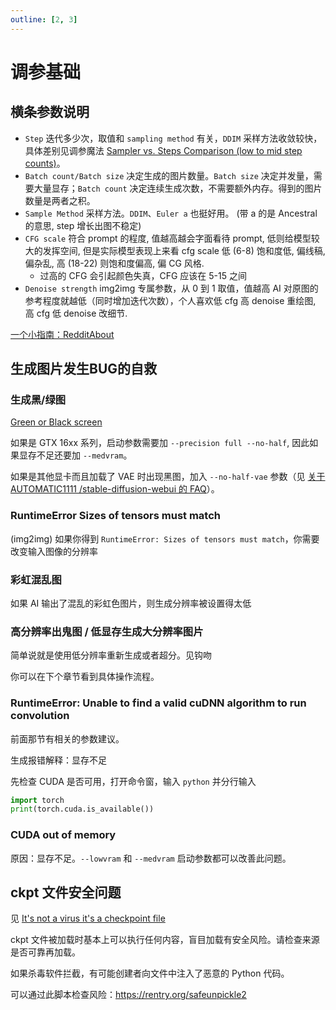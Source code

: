 ```yaml
---
outline: [2, 3]
---
```


# 调参基础

## 横条参数说明

 - `Step` 迭代多少次，取值和 `sampling method` 有关，`DDIM` 采样方法收敛较快，具体差别见调参魔法 [Sampler vs. Steps Comparison (low to mid step counts)](https://www.reddit.com/r/StableDiffusion/comments/wwm2at/sampler_vs_steps_comparison_low_to_mid_step_counts/)。
 - `Batch count/Batch size` 决定生成的图片数量。`Batch size` 决定并发量，需要大量显存；`Batch count` 决定连续生成次数，不需要额外内存。得到的图片数量是两者之积。
 - `Sample Method` 采样方法。`DDIM`、`Euler a` 也挺好用。 (带 a 的是 Ancestral 的意思, step 增长出图不稳定)
 - `CFG scale` 符合 prompt 的程度, 值越高越会字面看待 prompt, 低则给模型较大的发挥空间, 但是实际模型表现上来看 cfg scale 低 (6-8) 饱和度低, 偏线稿, 偏杂乱, 高 (18-22) 则饱和度偏高, 偏 CG 风格.
   - 过高的 CFG 会引起颜色失真，CFG 应该在 5-15 之间
 - `Denoise strength` img2img 专属参数，从 0 到 1 取值，值越高 AI 对原图的参考程度就越低（同时增加迭代次数），个人喜欢低 cfg 高 denoise 重绘图, 高 cfg 低 denoise 改细节.

[一个小指南：RedditAbout](https://www.reddit.com/r/StableDiffusion/comments/xbeyw3/can_anyone_offer_a_little_guidance_on_the/)


## 生成图片发生BUG的自救

### 生成黑/绿图

[Green or Black screen](https://github.com/AUTOMATIC1111/stable-diffusion-webui/wiki/Install-and-Run-on-NVidia-GPUs)

如果是 GTX 16xx 系列，启动参数需要加 `--precision full --no-half`, 因此如果显存不足还要加 `--medvram`。

如果是其他显卡而且加载了 VAE 时出现黑图，加入 `--no-half-vae` 参数（见 [关于 AUTOMATIC1111 /stable-diffusion-webui 的 FAQ](https://gist.github.com/crosstyan/f912612f4c26e298feec4a2924c41d99)）。


### RuntimeError Sizes of tensors must match

(img2img) 如果你得到 `RuntimeError: Sizes of tensors must match`，你需要改变输入图像的分辨率


### 彩虹混乱图

如果 AI 输出了混乱的彩虹色图片，则生成分辨率被设置得太低


### 高分辨率出鬼图 / 低显存生成大分辨率图片

简单说就是使用低分辨率重新生成或者超分。见钩吻

你可以在下个章节看到具体操作流程。

### RuntimeError: Unable to find a valid cuDNN algorithm to run convolution

前面那节有相关的参数建议。

生成报错解释：显存不足

先检查 CUDA 是否可用，打开命令窗，输入 `python` 并分行输入

```python
import torch
print(torch.cuda.is_available())
```

### CUDA out of memory

原因：显存不足。`--lowvram` 和 `--medvram` 启动参数都可以改善此问题。

## ckpt 文件安全问题

见 [It's not a virus it's a checkpoint file](https://huggingface.co/Deltaadams/Hentai-Diffusion/discussions/12)

ckpt 文件被加载时基本上可以执行任何内容，盲目加载有安全风险。请检查来源是否可靠再加载。

如果杀毒软件拦截，有可能创建者向文件中注入了恶意的 Python 代码。

可以通过此脚本检查风险：<https://rentry.org/safeunpickle2>
